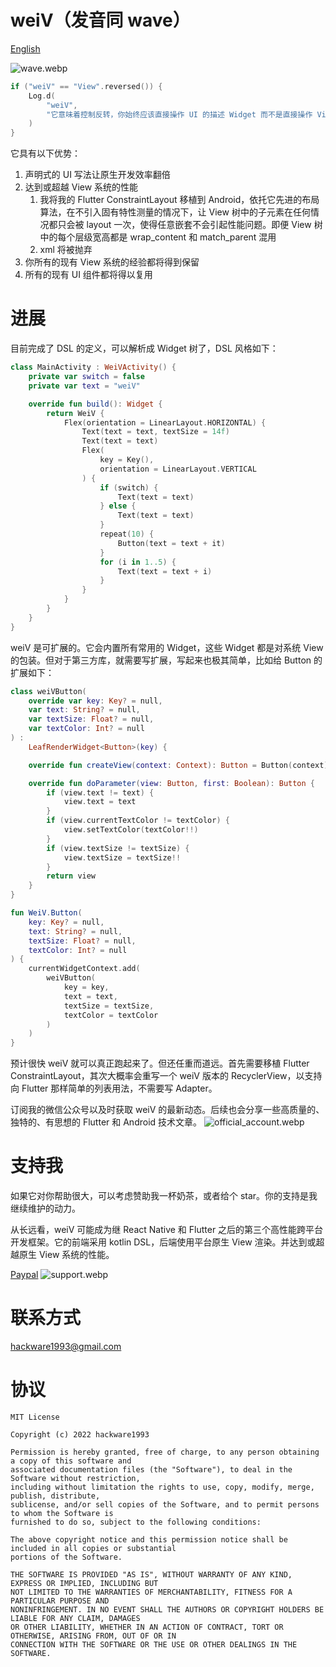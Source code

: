 # weiV（发音同 wave）

[English](https://github.com/hackware1993/weiV/blob/master/README.md)

![wave.webp](https://github.com/hackware1993/weiV/blob/master/wave.webp?raw=true)

```kotlin
if ("weiV" == "View".reversed()) {
    Log.d(
        "weiV",
        "它意味着控制反转，你始终应该直接操作 UI 的描述 Widget 而不是直接操作 View。"
    )
}
```

它具有以下优势：

1. 声明式的 UI 写法让原生开发效率翻倍
2. 达到或超越 View 系统的性能
    1. 我将我的 Flutter ConstraintLayout 移植到 Android，依托它先进的布局算法，在不引入固有特性测量的情况下，让 View 树中的子元素在任何情况都只会被
       layout 一次，使得任意嵌套不会引起性能问题。即便 View 树中的每个层级宽高都是 wrap_content 和 match_parent 混用
    2. xml 将被抛弃
3. 你所有的现有 View 系统的经验都将得到保留
4. 所有的现有 UI 组件都将得以复用

# 进展

目前完成了 DSL 的定义，可以解析成 Widget 树了，DSL 风格如下：

```kotlin
class MainActivity : WeiVActivity() {
    private var switch = false
    private var text = "weiV"

    override fun build(): Widget {
        return WeiV {
            Flex(orientation = LinearLayout.HORIZONTAL) {
                Text(text = text, textSize = 14f)
                Text(text = text)
                Flex(
                    key = Key(),
                    orientation = LinearLayout.VERTICAL
                ) {
                    if (switch) {
                        Text(text = text)
                    } else {
                        Text(text = text)
                    }
                    repeat(10) {
                        Button(text = text + it)
                    }
                    for (i in 1..5) {
                        Text(text = text + i)
                    }
                }
            }
        }
    }
}
```

weiV 是可扩展的。它会内置所有常用的 Widget，这些 Widget 都是对系统 View 的包装。但对于第三方库，就需要写扩展，写起来也极其简单，比如给 Button 的扩展如下：

```kotlin
class weiVButton(
    override var key: Key? = null,
    var text: String? = null,
    var textSize: Float? = null,
    var textColor: Int? = null
) :
    LeafRenderWidget<Button>(key) {

    override fun createView(context: Context): Button = Button(context)

    override fun doParameter(view: Button, first: Boolean): Button {
        if (view.text != text) {
            view.text = text
        }
        if (view.currentTextColor != textColor) {
            view.setTextColor(textColor!!)
        }
        if (view.textSize != textSize) {
            view.textSize = textSize!!
        }
        return view
    }
}

fun WeiV.Button(
    key: Key? = null,
    text: String? = null,
    textSize: Float? = null,
    textColor: Int? = null
) {
    currentWidgetContext.add(
        weiVButton(
            key = key,
            text = text,
            textSize = textSize,
            textColor = textColor
        )
    )
}
```

预计很快 weiV 就可以真正跑起来了。但还任重而道远。首先需要移植 Flutter ConstraintLayout，其次大概率会重写一个 weiV 版本的 RecyclerView，以支持向
Flutter 那样简单的列表用法，不需要写 Adapter。

订阅我的微信公众号以及时获取 weiV 的最新动态。后续也会分享一些高质量的、独特的、有思想的 Flutter 和 Android 技术文章。
![official_account.webp](https://github.com/hackware1993/weiV/blob/master/official_account.webp?raw=true)

# 支持我

如果它对你帮助很大，可以考虑赞助我一杯奶茶，或者给个 star。你的支持是我继续维护的动力。

从长远看，weiV 可能成为继 React Native 和 Flutter 之后的第三个高性能跨平台开发框架。它的前端采用 kotlin DSL，后端使用平台原生 View 渲染。并达到或超越原生
View 系统的性能。

[Paypal](https://www.paypal.com/paypalme/hackware1993)
![support.webp](https://github.com/hackware1993/weiV/blob/master/support.webp?raw=true)

# 联系方式

hackware1993@gmail.com

# 协议

```
MIT License

Copyright (c) 2022 hackware1993

Permission is hereby granted, free of charge, to any person obtaining a copy of this software and
associated documentation files (the "Software"), to deal in the Software without restriction,
including without limitation the rights to use, copy, modify, merge, publish, distribute,
sublicense, and/or sell copies of the Software, and to permit persons to whom the Software is
furnished to do so, subject to the following conditions:

The above copyright notice and this permission notice shall be included in all copies or substantial
portions of the Software.

THE SOFTWARE IS PROVIDED "AS IS", WITHOUT WARRANTY OF ANY KIND, EXPRESS OR IMPLIED, INCLUDING BUT
NOT LIMITED TO THE WARRANTIES OF MERCHANTABILITY, FITNESS FOR A PARTICULAR PURPOSE AND
NONINFRINGEMENT. IN NO EVENT SHALL THE AUTHORS OR COPYRIGHT HOLDERS BE LIABLE FOR ANY CLAIM, DAMAGES
OR OTHER LIABILITY, WHETHER IN AN ACTION OF CONTRACT, TORT OR OTHERWISE, ARISING FROM, OUT OF OR IN
CONNECTION WITH THE SOFTWARE OR THE USE OR OTHER DEALINGS IN THE SOFTWARE.
```
